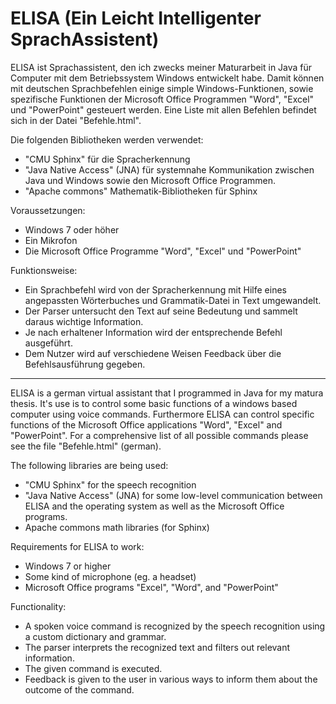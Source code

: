 # ELISA (Ein Leicht Intelligenter SprachAssistent)

ELISA ist Sprachassistent, den ich zwecks meiner Maturarbeit in Java für Computer mit dem Betriebssystem Windows entwickelt habe.
Damit können mit deutschen Sprachbefehlen einige simple Windows-Funktionen, sowie spezifische Funktionen der Microsoft Office Programmen "Word", "Excel" und "PowerPoint" gesteuert werden.
Eine Liste mit allen Befehlen befindet sich in der Datei "Befehle.html".

Die folgenden Bibliotheken werden verwendet:

* "CMU Sphinx" für die Spracherkennung
* "Java Native Access" (JNA) für systemnahe Kommunikation zwischen Java und Windows sowie den Microsoft Office Programmen.
* "Apache commons" Mathematik-Bibliotheken für Sphinx

Voraussetzungen:

* Windows 7 oder höher
* Ein Mikrofon
* Die Microsoft Office Programme "Word", "Excel" und "PowerPoint"

Funktionsweise:

* Ein Sprachbefehl wird von der Spracherkennung mit Hilfe eines angepassten Wörterbuches und Grammatik-Datei in Text umgewandelt.
* Der Parser untersucht den Text auf seine Bedeutung und sammelt daraus wichtige Information.
* Je nach erhaltener Information wird der entsprechende Befehl ausgeführt.
* Dem Nutzer wird auf verschiedene Weisen Feedback über die Befehlsausführung gegeben.

-------------------------------------------------------------------------------------------------------------------


ELISA is a german virtual assistant that I programmed in Java for my matura thesis. 
It's use is to control some basic functions of a windows based computer using voice commands. 
Furthermore ELISA can control specific functions of the Microsoft Office applications "Word", "Excel" and "PowerPoint".
For a comprehensive list of all possible commands please see the file "Befehle.html" (german).

The following libraries are being used:

* "CMU Sphinx" for the speech recognition
* "Java Native Access" (JNA) for some low-level communication between ELISA and the operating system as well as the Microsoft Office programs.
* Apache commons math libraries (for Sphinx)

Requirements for ELISA to work:

* Windows 7 or higher
* Some kind of microphone (eg. a headset)
* Microsoft Office programs "Excel", "Word", and "PowerPoint"

Functionality:

* A spoken voice command is recognized by the speech recognition using a custom dictionary and grammar.
* The parser interprets the recognized text and filters out relevant information.
* The given command is executed.
* Feedback is given to the user in various ways to inform them about the outcome of the command.
